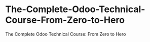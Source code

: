 # The-Complete-Odoo-Technical-Course-From-Zero-to-Hero
The Complete Odoo Technical Course: From Zero to Hero
